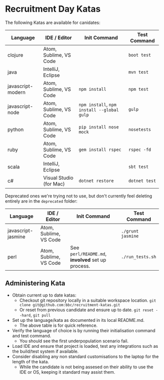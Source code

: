 # Recruitment Day Katas

The following Katas are available for canidates:

| Language          | IDE / Editor            | Init Command                               | Test Command  |
| ----------------- | ----------------------- | ------------------------------------------ | ------------- |
| clojure           | Atom, Sublime, VS Code  |                                            | `boot test`   |
| java              | IntelliJ, Eclipse       |                                            | `mvn test`    |
| javascript-modern | Atom, Sublime, VS Code  | `npm install`                              | `npm test`    |
| javascript-node   | Atom, Sublime, VS Code  | `npm install`, `npm install --global gulp` | `gulp`        |
| python            | Atom, Sublime, VS Code  | `pip install nose mock`                    | `nosetests`   |
| ruby              | Atom, Sublime, VS Code  | `gem install rspec`                        | `rspec -fd`   |
| scala             | IntelliJ, Eclipse       |                                            | `sbt test`    |
| c#                | Visual Studio (for Mac) | `dotnet restore`                           | `dotnet test` |

Deprecated ones we're trying not to use, but don't currently feel deleting entirely are in the `deprecated` folder:

| Language           | IDE / Editor           | Init Command                                       | Test Command      |
| ------------------ | ---------------------- | -------------------------------------------------- | ----------------- |
| javascript-jasmine | Atom, Sublime, VS Code |                                                    | `./grunt jasmine` |
| perl               | Atom, Sublime, VS Code | See `perl/README.md`, **involved** set up process. | `./run_tests.sh`  |

## Administering Kata

- Obtain current up to date katas:
  - Checkout git repository locally in a suitable workspace location.
    `git clone git@github.com:bbc/recruitment-katas.git`
  - Or reset from previous candidate and ensure up to date.
    `git reset --hard`, `git pull`
- Set up the language/kata as documented in its local README.md.
  - The above table is for quick reference.
- Verify the language of choice is by running their initialisation command and test command.
  - You should see the first underpopulation scenario fail.
- Load IDE and ensure that project is loaded, test any integrations such as the build/test system if available.
- Consider disabling any non standard customisations to the laptop for the length of the kata.
  - While the candidate is not being assesed on their ability to use the IDE or OS, keeping it standard may assist them.
